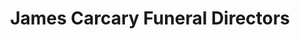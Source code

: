 ---
title: "James Carcary Funeral Directors"
url: /perth/james-carcary-funeral-directors/
shop: funeral directors
---